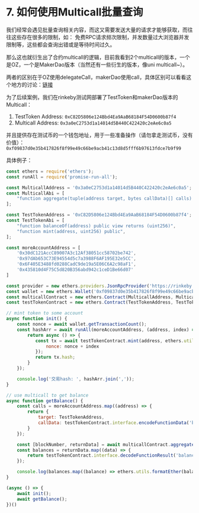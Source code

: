 # 7. 如何使用Multicall批量查询

我们经常会遇见批量查询相关内容，而这又需要发送大量的请求才能够获取，而往往这些存在很多的限制，如： 免费RPC请求频次限制，并发数量过大浏览器并发限制等，这些都会查询出错或是等待时间过久。

那么这也就衍生出了合约multicall的逻辑，目前我看到2个multicall的版本，一个是OZ，一个是MakerDao版本（当然还有一些衍生的版本，像uni multicall~）。

两者的区别在于OZ使用delegateCall，makerDao使用call，具体区别可以看看这个地方的讨论：[链接](https://forum.openzeppelin.com/t/multicall-by-oz-and-makerdao-has-a-difference/9350)

为了后续案例，我们在rinkeby测试网部署了TestToken和makerDao版本的Multicall：

1. TestToken Address: `0xC82D5806e124Bbd4Ea9AaB68184F54D0600b87f4`
2. Multicall Address: `0x3a0eC2753d1a14014d5B440C422420c2eAe6c0a5`

并且提供存在测试币的一个钱包地址，用于一些准备操作（请勿拿走测试币，没有价值）：`0xf09837d0e35b417826f8f99e49c66be9acb41c13d8d5fff6b97613fdce7b9f99`

具体例子：

```jsx
const ethers = require('ethers');
const runAll = require('promise-run-all');

const MulticallAddress = '0x3a0eC2753d1a14014d5B440C422420c2eAe6c0a5';
const MulticallAbi = [
    "function aggregate(tuple(address target, bytes callData)[] calls) public view returns (uint256 blockNumber, bytes[] returnData)"
];

const TestTokenAddress = '0xC82D5806e124Bbd4Ea9AaB68184F54D0600b87f4';
const TestTokenAbi = [
    "function balanceOf(address) public view returns (uint256)",
    "function mint(address, uint256) public",
];

const moreAccountAddress = [
    '0x30dC121AccC89007A3c12Af38051cc58702be742',
    '0x97dAb653C73E94554d5c7a3988F6AF195E32e5CC',
    '0x6F405E3488fd0288CadC9de19a5E06C6A2c98aF1',
    '0x435810d4F75C5d820B356abd942c1ceD1Be66d07'
]

const provider = new ethers.providers.JsonRpcProvider('https://rinkeby.infura.io/v3/796b8400e7f847a8a2adf9e9764de9d8');
const wallet = new ethers.Wallet('0xf09837d0e35b417826f8f99e49c66be9acb41c13d8d5fff6b97613fdce7b9f99', provider);
const multicallContract = new ethers.Contract(MulticallAddress, MulticallAbi, provider);
const testTokenContract = new ethers.Contract(TestTokenAddress, TestTokenAbi, wallet);

// mint token to some account
async function init() {
    const nonce = await wallet.getTransactionCount();
    const hashArr = await runAll(moreAccountAddress, (address, index) => {
        return async () => {
           const tx = await testTokenContract.mint(address, ethers.utils.parseEther('100'), {
               nonce: nonce + index
           });
           return tx.hash;
        }
    });

    console.log('交易hash: ', hashArr.join(','));
}

// use multicall to get balance
async function getBalance() {
    const calls = moreAccountAddress.map((address) => {
        return {
            target: TestTokenAddress,
            callData: testTokenContract.interface.encodeFunctionData('balanceOf', [address])
        }
    });

    const [blockNumber, returnData] = await multicallContract.aggregate(calls);
    const balances = returnData.map((data) => {
        return testTokenContract.interface.decodeFunctionResult('balanceOf', data);
    });

    console.log(balances.map((balance) => ethers.utils.formatEther(balance[0])));
}

(async () => {
    await init();
    await getBalance();
})()
```